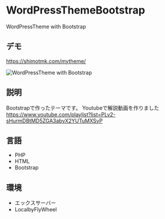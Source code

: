 # WordPressThemeBootstrap
WordPressTheme with Bootstrap

## デモ
https://shimotmk.com/mytheme/

![WordPressTheme with Bootstrap](画像のURL)

## 説明
Bootstrapで作ったテーマです。
Youtubeで解説動画を作りました
https://www.youtube.com/playlist?list=PLv2-sHurmDBtMD5ZGA3abvX2YUTuMXSyP

## 言語
* PHP
* HTML
* Bootstrap

## 環境
* エックスサーバー 
* LocalbyFlyWheel
